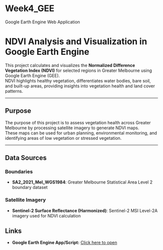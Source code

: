 # Week4_GEE
Google Earth Engine Web Application

# NDVI Analysis and Visualization in Google Earth Engine

This project calculates and visualizes the **Normalized Difference Vegetation Index (NDVI)** for selected regions in Greater Melbourne using Google Earth Engine (GEE).  
NDVI highlights healthy vegetation, differentiates water bodies, bare soil, and built-up areas, providing insights into vegetation health and land cover patterns.

---

## Purpose

The purpose of this project is to assess vegetation health across Greater Melbourne by processing satellite imagery to generate NDVI maps.  
These maps can be used for urban planning, environmental monitoring, and identifying areas of low vegetation or stressed vegetation.

---

## Data Sources

### Boundaries
- **SA2_2021_Mel_WGS1984**: Greater Melbourne Statistical Area Level 2 boundary dataset

### Satellite Imagery
- **Sentinel-2 Surface Reflectance (Harmonized)**: Sentinel-2 MSI Level-2A imagery used for NDVI calculation

## Links

- **Google Earth Engine App/Script:** [Click here to open](https://code.earthengine.google.com/58e439eb6b4ce1ebb5810fbf1eda16f9)
